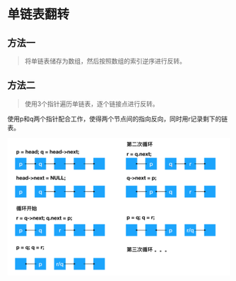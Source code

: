 # 单链表翻转

## 方法一

> 将单链表储存为数组，然后按照数组的索引逆序进行反转。

## 方法二

> 使用3个指针遍历单链表，逐个链接点进行反转。

使用p和q两个指针配合工作，使得两个节点间的指向反向，同时用r记录剩下的链表。

![](./../../images/single_linked_list_reverse.png)
